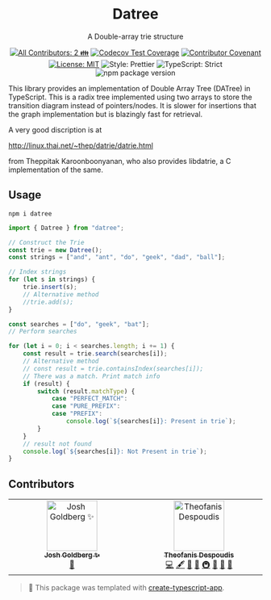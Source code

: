 <h1 align="center">Datree</h1>

<p align="center">A Double-array trie structure</p>

<p align="center">
	<!-- prettier-ignore-start -->
	<!-- ALL-CONTRIBUTORS-BADGE:START - Do not remove or modify this section -->
	<a href="#contributors" target="_blank"><img alt="All Contributors: 2 👪" src="https://img.shields.io/badge/all_contributors-2_👪-21bb42.svg" /></a>
<!-- ALL-CONTRIBUTORS-BADGE:END -->
	<!-- prettier-ignore-end -->
	<a href="https://codecov.io/gh/theodesp/datree" target="_blank"><img alt="Codecov Test Coverage" src="https://codecov.io/gh/theodesp/datree/branch/main/graph/badge.svg"/></a>
	<a href="https://github.com/theodesp/datree/blob/main/.github/CODE_OF_CONDUCT.md" target="_blank"><img alt="Contributor Covenant" src="https://img.shields.io/badge/code_of_conduct-enforced-21bb42" /></a>
	<a href="https://github.com/theodesp/datree/blob/main/LICENSE.md" target="_blank"><img alt="License: MIT" src="https://img.shields.io/github/license/theodesp/datree?color=21bb42"></a>
	<img alt="Style: Prettier" src="https://img.shields.io/badge/style-prettier-21bb42.svg" />
	<img alt="TypeScript: Strict" src="https://img.shields.io/badge/typescript-strict-21bb42.svg" />
	<img alt="npm package version" src="https://img.shields.io/npm/v/create-typescript-app?color=21bb42" />
</p>

This library provides an implementation of Double Array Tree (DATree) in TypeScript. This
is a radix tree implemented using two arrays to store the transition diagram
instead of pointers/nodes. It is slower for insertions that the graph implementation
but is blazingly fast for retrieval.

A very good discription is at

http://linux.thai.net/~thep/datrie/datrie.html

from Theppitak Karoonboonyanan, who also provides libdatrie, a C implementation of the same.

## Usage

```shell
npm i datree
```

```ts
import { Datree } from "datree";

// Construct the Trie
const trie = new Datree();
const strings = ["and", "ant", "do", "geek", "dad", "ball"];

// Index strings
for (let s in strings) {
	trie.insert(s);
	// Alternative method
	//trie.add(s);
}

const searches = ["do", "geek", "bat"];
// Perform searches

for (let i = 0; i < searches.length; i += 1) {
	const result = trie.search(searches[i]);
	// Alternative method
	// const result = trie.containsIndex(searches[i]);
	// There was a match. Print match info
	if (result) {
		switch (result.matchType) {
			case "PERFECT_MATCH":
			case "PURE_PREFIX":
			case "PREFIX":
				console.log(`${searches[i]}: Present in trie`);
		}
	}
	// result not found
	console.log(`${searches[i]}: Not Present in trie`);
}
```

## Contributors

<!-- spellchecker: disable -->
<!-- ALL-CONTRIBUTORS-LIST:START - Do not remove or modify this section -->
<!-- prettier-ignore-start -->
<!-- markdownlint-disable -->
<table>
  <tbody>
    <tr>
      <td align="center" valign="top" width="14.28%"><a href="http://www.joshuakgoldberg.com/"><img src="https://avatars.githubusercontent.com/u/3335181?v=4?s=100" width="100px;" alt="Josh Goldberg ✨"/><br /><sub><b>Josh Goldberg ✨</b></sub></a><br /><a href="#tool-JoshuaKGoldberg" title="Tools">🔧</a></td>
      <td align="center" valign="top" width="14.28%"><a href="https://github.com/theodesp"><img src="https://avatars.githubusercontent.com/u/328805?v=4?s=100" width="100px;" alt="Theofanis Despoudis"/><br /><sub><b>Theofanis Despoudis</b></sub></a><br /><a href="https://github.com/theodesp/datree/commits?author=theodesp" title="Code">💻</a> <a href="#content-theodesp" title="Content">🖋</a> <a href="https://github.com/theodesp/datree/commits?author=theodesp" title="Documentation">📖</a> <a href="#ideas-theodesp" title="Ideas, Planning, & Feedback">🤔</a> <a href="#infra-theodesp" title="Infrastructure (Hosting, Build-Tools, etc)">🚇</a> <a href="#maintenance-theodesp" title="Maintenance">🚧</a> <a href="#projectManagement-theodesp" title="Project Management">📆</a> <a href="#tool-theodesp" title="Tools">🔧</a></td>
    </tr>
  </tbody>
</table>

<!-- markdownlint-restore -->
<!-- prettier-ignore-end -->

<!-- ALL-CONTRIBUTORS-LIST:END -->
<!-- spellchecker: enable -->

<!-- You can remove this notice if you don't want it 🙂 no worries! -->

> 💙 This package was templated with [create-typescript-app](https://github.com/JoshuaKGoldberg/create-typescript-app).
